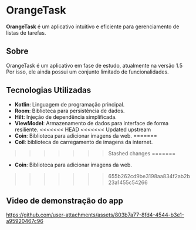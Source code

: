 # OrangeTask

**OrangeTask** é um aplicativo intuitivo e eficiente para gerenciamento de listas de tarefas.

## Sobre

OrangeTask é um aplicativo em fase de estudo, atualmente na versão 1.5 Por isso, ele ainda possui um conjunto limitado de funcionalidades.

## Tecnologias Utilizadas
- **Kotlin**: Linguagem de programação principal.
- **Room**: Biblioteca para persistência de dados.
- **Hilt**: Injeção de dependência simplificada.
- **ViewModel**: Armazenamento de dados para interface de forma resiliente.
<<<<<<< HEAD
<<<<<<< Updated upstream
- **Coin**: Biblioteca para adicionar imagens da web.
=======
- **Coil**: biblioteca de carregamento de imagens da internet.
>>>>>>> Stashed changes
=======
- **Coin**: Biblioteca para adicionar imagens da web.
>>>>>>> 655b262cd9be3198aa834f2ab2b23a1455c54266

## Video de demonstração do app





https://github.com/user-attachments/assets/803b7a77-8fd4-4544-b3e1-a95920467c96

